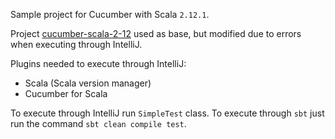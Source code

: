 Sample project for Cucumber with Scala `2.12.1`.

Project [cucumber-scala-2-12](https://github.com/szarnyasg/cucumber-scala-2-12) used as base, but modified due to errors when executing through IntelliJ.

Plugins needed to execute through IntelliJ:
- Scala (Scala version manager)
- Cucumber for Scala

To execute through IntelliJ run `SimpleTest` class.
To execute through `sbt` just run the command `sbt clean compile test`.
